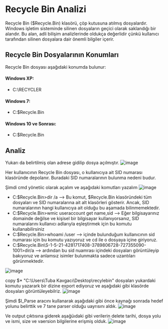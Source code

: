 # Recycle Bin Analizi

Recycle Bin ($Recycle.Bin) klasörü, çöp kutusuna atılmış dosyalardır. Windows işletim sisteminde silinen dosyaların geçici olarak saklandığı bir alandır. Bu alan, adli bilişim analizlerinde oldukça değerlidir çünkü kullanıcı tarafından silinen dosyalara dair önemli bilgiler içerir.

## Recycle Bin Dosyalarının Konumları
Recycle Bin dosyası aşağıdaki konumda bulunur:

#### Windows XP:
- C:\RECYCLER
  
#### Windows 7:
- C:$Recycle.Bin

#### Windows 10 ve Sonrası:
- C:$Recycle.Bin

## Analiz
Yukarı da belirtilmiş olan adrese gidilip dosya açılmıştır.
![image](https://github.com/user-attachments/assets/b685d2e1-5ad7-419e-ad56-bf6bf04ea2f4)

Her kullanıcının Recycle Bin dosyası, o kullanıcıya ait SID numarası klasöründe depolanır. Buradaki SID numaralarının bulunma nedeni budur.

Şimdi cmd yönetiic olarak açalım ve aşağıdaki komutları yazalım
![image](https://github.com/user-attachments/assets/a6c5244c-0ed1-41d2-a4d2-5d2cfb84c65e)

- C:\$Recycle.Bin>dir /a --> Bu komut, $Recycle.Bin klasöründeki tüm dosyaları ve SID numaralarına ait alt klasörleri gösterir. Ancak, SID numaralarının hangi kullanıcıya ait olduğu bu aşamada bilinmemektedir.
- C:\$Recycle.Bin>wmic useraccount get name,sid --> Eğer bilgisayarınız domainde değilse ve kişisel bir bilgisayar kullanıyorsanız, SID numaralarını kullanıcı adlarıyla eşleştirmek için bu komutu kullanabilirsiniz
- C:\$Recycle.Bin>whoami /user --> içinde bulunduğum kullanıcının sid numarası için bu komutu yazıyoruz ve cd ile o dosyaya içine giriyoruz.
- C:\$Recycle.Bin\S-1-5-21-4281717408-3789806728-727355090-1001>dir/a --> ardından bu sid nuamrası içindeki dosyaları görüntüleyip bakıyoruz ve anlamsız isimler bulunmakta sadece uzantıları görünmektedir.

![image](https://github.com/user-attachments/assets/38146ed0-9861-464a-9e46-9d59097a7ab1)

copy $* "C:\Users\Tuba Kavgacı\Desktop\recylebin"
dosyaları yukardaki komutu yazarark bir dizine export ediyoruz ve aşağıdaki gibi klasörde dosyaları görüntüleyebilriz.
![image](https://github.com/user-attachments/assets/6d29628f-ccbb-4d30-aec2-3c622508bda9)

Şimdi $I_Parse aracını kullanarak aşağıdaki gibi önce kaynağı sonrada hedef yolunu belirttik ve 7 tane parser olduğu uayrısını aldık.
![image](https://github.com/user-attachments/assets/b6c2e8d2-f700-498f-a5f5-f285ceee3182)

Ve output çıktısına giderek aşağüıdaki gibi verilerin delete tarihi, dosya yolu ve ismi, size ve vaersion bilgilerine erişmiş olduk.
![image](https://github.com/user-attachments/assets/6ea9381e-4e07-43b7-a47e-65fa4ba5674c)
